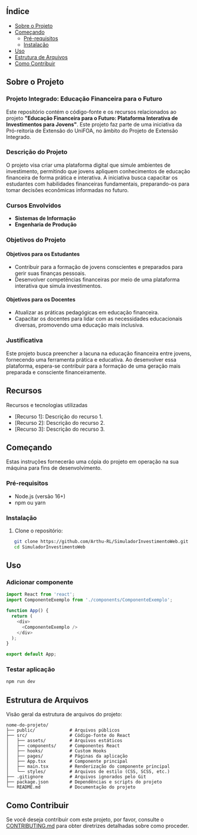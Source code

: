 ## Índice

- [Sobre o Projeto](#sobre-o-projeto)
- [Começando](#começando)
  - [Pré-requisitos](#pré-requisitos)
  - [Instalação](#instalação)
- [Uso](#uso)
- [Estrutura de Arquivos](#estrutura-de-arquivos)
- [Como Contribuir](#como-contribuir)

## Sobre o Projeto

### Projeto Integrado: Educação Financeira para o Futuro

Este repositório contém o código-fonte e os recursos relacionados ao projeto **"Educação Financeira para o Futuro: Plataforma Interativa de Investimentos para Jovens"**. Este projeto faz parte de uma iniciativa da Pró-reitoria de Extensão do UniFOA, no âmbito do Projeto de Extensão Integrado.

### Descrição do Projeto

O projeto visa criar uma plataforma digital que simule ambientes de investimento, permitindo que jovens apliquem conhecimentos de educação financeira de forma prática e interativa. A iniciativa busca capacitar os estudantes com habilidades financeiras fundamentais, preparando-os para tomar decisões econômicas informadas no futuro.

### Cursos Envolvidos

- **Sistemas de Informação**
- **Engenharia de Produção**

### Objetivos do Projeto

#### Objetivos para os Estudantes

- Contribuir para a formação de jovens conscientes e preparados para gerir suas finanças pessoais.
- Desenvolver competências financeiras por meio de uma plataforma interativa que simula investimentos.

#### Objetivos para os Docentes

- Atualizar as práticas pedagógicas em educação financeira.
- Capacitar os docentes para lidar com as necessidades educacionais diversas, promovendo uma educação mais inclusiva.

### Justificativa

Este projeto busca preencher a lacuna na educação financeira entre jovens, fornecendo uma ferramenta prática e educativa. Ao desenvolver essa plataforma, espera-se contribuir para a formação de uma geração mais preparada e consciente financeiramente.

## Recursos

Recursos e tecnologias utilizadas

- [Recurso 1]: Descrição do recurso 1.
- [Recurso 2]: Descrição do recurso 2.
- [Recurso 3]: Descrição do recurso 3.

## Começando

Estas instruções fornecerão uma cópia do projeto em operação na sua máquina para fins de desenvolvimento.

### Pré-requisitos

- Node.js (versão 16+)
- npm ou yarn

### Instalação

1. Clone o repositório:

```bash
   git clone https://github.com/Arthu-RL/SimuladorInvestimentoWeb.git
   cd SimuladorInvestimentoWeb
```

## Uso

### Adicionar componente

```js
import React from 'react';
import ComponenteExemplo from './components/ComponenteExemplo';

function App() {
  return (
    <div>
      <ComponenteExemplo />
    </div>
  );
}

export default App;
```

### Testar aplicação

```bash
npm run dev
```

## Estrutura de Arquivos

Visão geral da estrutura de arquivos do projeto:

```
nome-do-projeto/
├── public/             # Arquivos públicos
├── src/                # Código-fonte do React
│   ├── assets/         # Arquivos estáticos
│   ├── components/     # Componentes React
│   ├── hooks/          # Custom Hooks
│   ├── pages/          # Páginas da aplicação
│   ├── App.tsx         # Componente principal
│   ├── main.tsx        # Renderização do componente principal
│   └── styles/         # Arquivos de estilo (CSS, SCSS, etc.)
├── .gitignore          # Arquivos ignorados pelo Git
├── package.json        # Dependências e scripts do projeto
└── README.md           # Documentação do projeto
```

## Como Contribuir

Se você deseja contribuir com este projeto, por favor, consulte o [CONTRIBUTING.md](./CONTRIBUTING.md) para obter diretrizes detalhadas sobre como proceder.

